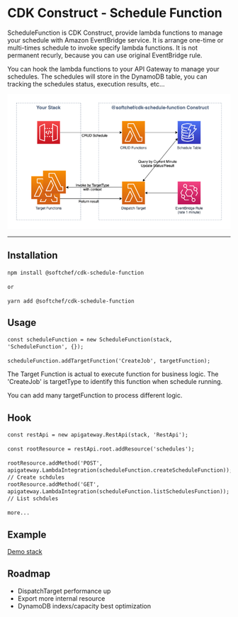# CDK Construct - Schedule Function

ScheduleFunction is CDK Construct, provide lambda functions to manage your schedule with Amazon EventBridge service. It is arrange one-time or multi-times schedule to invoke specify lambda functions. It is not permanent recurly, because you can use original EventBridge rule.

You can hook the lambda functions to your API Gateway to manage your schedules. The schedules will store in the DynamoDB table, you can tracking the schedules status, execution results, etc...

![Architecture](https://github.com/SoftChef/cdk-schedule-function/blob/2cd36dd3baf8eee4ee706eed481149d8395d15ca/docs/schedule-function-architecture.png)

---

## Installation

```
npm install @softchef/cdk-schedule-function

or

yarn add @softchef/cdk-schedule-function
```

## Usage

```
const scheduleFunction = new ScheduleFunction(stack, 'ScheduleFunction', {});

scheduleFunction.addTargetFunction('CreateJob', targetFunction);

```

The Target Function is actual to execute function for business logic. The 'CreateJob' is targetType to identify this function when schedule running.

You can add many targetFunction to process different logic.


## Hook

```
const restApi = new apigateway.RestApi(stack, 'RestApi');

const rootResource = restApi.root.addResource('schedules');

rootResource.addMethod('POST', apigateway.LambdaIntegration(scheduleFunction.createScheduleFunction));  // Create schdules
rootResource.addMethod('GET', apigateway.LambdaIntegration(scheduleFunction.listSchedulesFunction));  // List schdules

more...
```

## Example

[Demo stack](https://github.com/SoftChef/cdk-schedule-function/tree/main/src/demo)

## Roadmap

- DispatchTarget performance up
- Export more internal resource
- DynamoDB indexs/capacity best optimization
